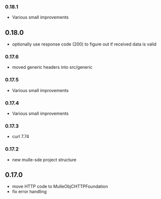 ### 0.18.1

* Various small improvements

## 0.18.0

* optionally use response code (200) to figure out if received data is valid


### 0.17.6

* moved generic headers into src/generic

### 0.17.5

* Various small improvements

### 0.17.4

* Various small improvements

### 0.17.3

* curl 7.74

### 0.17.2

* new mulle-sde project structure

## 0.17.0

* move HTTP code to MulleObjCHTTPFoundation
* fix error handling
